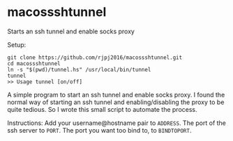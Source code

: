 # macossshtunnel
Starts an ssh tunnel and enable socks proxy

Setup:
```
git clone https://github.com/rjpj2016/macossshtunnel.git
cd macossshtunnel
ln -s "$(pwd)/tunnel.hs" /usr/local/bin/tunnel
tunnel
>> Usage tunnel [on/off]
```

A simple program to start an ssh tunnel and enable socks proxy.
I found the normal way of starting an ssh tunnel and enabling/disabling
the proxy to be quite tedious. So I wrote this small script to automate
the process.

Instructions:
Add your username@hostname pair to `ADDRESS`.
The port of the ssh server to `PORT`.
The port you want too bind to, to `BINDTOPORT`.
